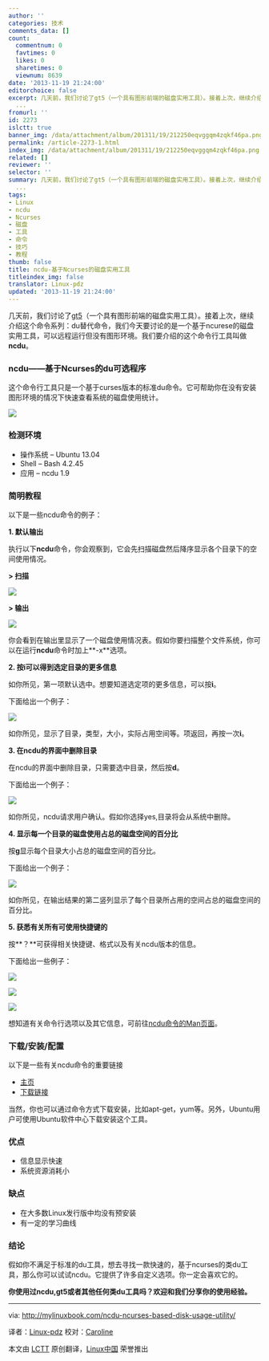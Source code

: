 ```yaml
---
author: ''
categories: 技术
comments_data: []
count:
  commentnum: 0
  favtimes: 0
  likes: 0
  sharetimes: 0
  viewnum: 8639
date: '2013-11-19 21:24:00'
editorchoice: false
excerpt: 几天前，我们讨论了gt5（一个具有图形前端的磁盘实用工具）。接着上次，继续介绍这个命令系列：du替代命令，我们今天要讨论的是一个基于ncurese的磁盘实用工具，可以远程运行但没有图形环境。我们要介绍的这个命令行
  ...
fromurl: ''
id: 2273
islctt: true
banner_img: /data/attachment/album/201311/19/212250eqvggqm4zqkf46pa.png
permalink: /article-2273-1.html
index_img: /data/attachment/album/201311/19/212250eqvggqm4zqkf46pa.png.thumb.jpg
related: []
reviewer: ''
selector: ''
summary: 几天前，我们讨论了gt5（一个具有图形前端的磁盘实用工具）。接着上次，继续介绍这个命令系列：du替代命令，我们今天要讨论的是一个基于ncurese的磁盘实用工具，可以远程运行但没有图形环境。我们要介绍的这个命令行
  ...
tags:
- Linux
- ncdu
- Ncurses
- 磁盘
- 工具
- 命令
- 技巧
- 教程
thumb: false
title: ncdu-基于Ncurses的磁盘实用工具
titleindex_img: false
translator: Linux-pdz
updated: '2013-11-19 21:24:00'
---
```


几天前，我们讨论了[gt5](http://mylinuxbook.com/gt5-a-graphical-alternative-to-du/)（一个具有图形前端的磁盘实用工具）。接着上次，继续介绍这个命令系列：du替代命令，我们今天要讨论的是一个基于ncurese的磁盘实用工具，可以远程运行但没有图形环境。我们要介绍的这个命令行工具叫做**ncdu**。


### ncdu——基于Ncurses的du可选程序


这个命令行工具只是一个基于curses版本的标准du命令。它可帮助你在没有安装图形环境的情况下快速查看系统的磁盘使用统计。


![](/data/attachment/album/201311/19/212250eqvggqm4zqkf46pa.png)


### 检测环境


* 操作系统 – Ubuntu 13.04
* Shell – Bash 4.2.45
* 应用 – ncdu 1.9


### 简明教程


以下是一些ncdu命令的例子：


**1. 默认输出**


执行以下**ncdu**命令，你会观察到，它会先扫描磁盘然后降序显示各个目录下的空间使用情况。


**> 扫描**


![](/data/attachment/album/201311/19/2122533pwv8wsrmv8cvzwc.png)


**> 输出**


![](/data/attachment/album/201311/19/212302f3r2v4382gfe2lco.png)


你会看到在输出里显示了一个磁盘使用情况表。假如你要扫描整个文件系统，你可以在运行**ncdu**命令时加上**-x**选项。


**2. 按i可以得到选定目录的更多信息**


如你所见，第一项默认选中。想要知道选定项的更多信息，可以按**i**。


下面给出一个例子：


![](/data/attachment/album/201311/19/2123036eflealfvl0e01yy.png)


如你所见，显示了目录，类型，大小，实际占用空间等。项返回，再按一次**i**。


**3. 在ncdu的界面中删除目录**


在ncdu的界面中删除目录，只需要选中目录，然后按**d**。


下面给出一个例子：


![](/data/attachment/album/201311/19/212307kb65itwxcgbx5xcc.png)


如你所见，ncdu请求用户确认。假如你选择yes,目录将会从系统中删除。


**4. 显示每一个目录的磁盘使用占总的磁盘空间的百分比**


按**g**显示每个目录大小占总的磁盘空间的百分比。


下面给出一个例子：


![](/data/attachment/album/201311/19/212309pzyast11azrj5lrf.png)


如你所见，在输出结果的第二竖列显示了每个目录所占用的空间占总的磁盘空间的百分比。


**5. 获悉有关所有可使用快捷键的**


按**？**可获得相关快捷键、格式以及有关ncdu版本的信息。


下面给出一些例子：


![](/data/attachment/album/201311/19/212311pnx1hoxihxxxi3xz.png)


![](/data/attachment/album/201311/19/212313xyk1yncyp2h5ypkf.png)


![](/data/attachment/album/201311/19/2123174vv0s00v8t3qtb2g.png)


想知道有关命令行选项以及其它信息，可前往[ncdu命令的Man页面](http://linux.die.net/man/1/ncdu)。


### 下载/安装/配置


以下是一些有关ncdu命令的重要链接


* [主页](http://dev.yorhel.nl/ncdu)
* [下载链接](http://dev.yorhel.nl/ncdu)


当然，你也可以通过命令方式下载安装，比如apt-get，yum等。另外，Ubuntu用户可使用Ubuntu软件中心下载安装这个工具。


### 优点


* 信息显示快速
* 系统资源消耗小


### 缺点


* 在大多数Linux发行版中均没有预安装
* 有一定的学习曲线


### 结论


假如你不满足于标准的du工具，想去寻找一款快速的，基于ncurses的类du工具，那么你可以试试ncdu。它提供了许多自定义选项。你一定会喜欢它的。


**你使用过ncdu,gt5或者其他任何类du工具吗？欢迎和我们分享你的使用经验。**




---


via: <http://mylinuxbook.com/ncdu-ncurses-based-disk-usage-utility/>


译者：[Linux-pdz](https://github.com/Linux-pdz) 校对：[Caroline](https://github.com/carolinewuyan)


本文由 [LCTT](https://github.com/LCTT/TranslateProject) 原创翻译，[Linux中国](http://linux.cn/) 荣誉推出